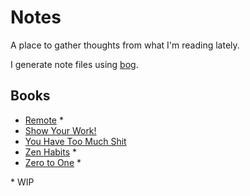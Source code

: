 # Notes

A place to gather thoughts from what I'm reading lately.

I generate note files using [bog](https://github.com/tedmiston/bog).

## Books
- [Remote](https://github.com/tedmiston/notes/blob/master/books/Remote.md) *
- [Show Your Work!](https://github.com/tedmiston/notes/blob/master/books/Show%20Your%20Work!.md)
- [You Have Too Much Shit](https://github.com/tedmiston/notes/blob/master/books/You%20Have%20Too%20Much%20Shit.md)
- [Zen Habits](https://github.com/tedmiston/notes/blob/master/books/Zen%20Habits.md) *
- [Zero to One](https://github.com/tedmiston/notes/blob/master/books/Zero%20to%20One.md) *

\* WIP
